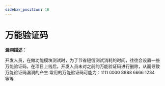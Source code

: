 ```yaml
---
sidebar_position: 10
---
```


# 万能验证码

**漏洞描述：**

开发人员，在做功能模块测试时，为了节省短信测试消耗的时间，往往会设置一些万能验证码，在项目上线后，开发人员未对之前的万能验证码进行删除，从而导致万能验证码漏洞的产生
常用的万能验证码可能为：1111 0000 8888 6666 1234 等等

